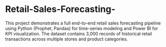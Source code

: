# Retail-Sales-Forecasting-
This project demonstrates a full end-to-end retail sales forecasting pipeline using Python (Prophet, Pandas) for time-series modeling and Power BI for KPI visualization. The dataset contains 3,000 records of historical retail transactions across multiple stores and product categories. 
